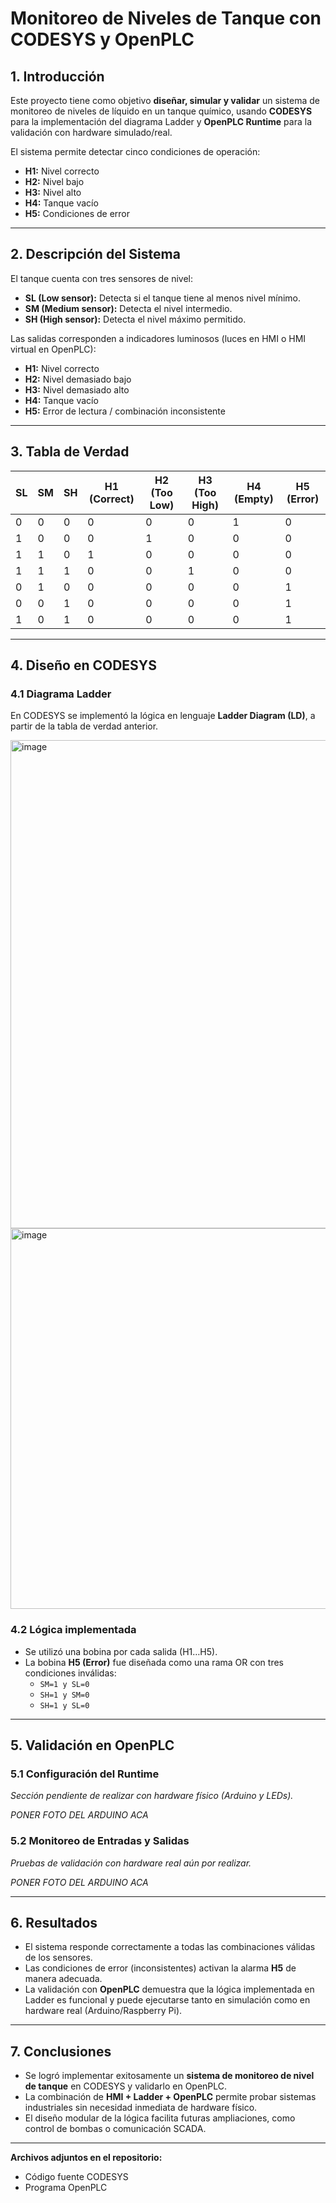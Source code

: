 # Monitoreo de Niveles de Tanque con CODESYS y OpenPLC

## 1. Introducción
Este proyecto tiene como objetivo **diseñar, simular y validar** un sistema de monitoreo de niveles de líquido en un tanque químico, usando **CODESYS** para la implementación del diagrama Ladder y **OpenPLC Runtime** para la validación con hardware simulado/real.  

El sistema permite detectar cinco condiciones de operación:  
- **H1:** Nivel correcto  
- **H2:** Nivel bajo  
- **H3:** Nivel alto  
- **H4:** Tanque vacío  
- **H5:** Condiciones de error  

---

## 2. Descripción del Sistema
El tanque cuenta con tres sensores de nivel:  

- **SL (Low sensor):** Detecta si el tanque tiene al menos nivel mínimo.  
- **SM (Medium sensor):** Detecta el nivel intermedio.  
- **SH (High sensor):** Detecta el nivel máximo permitido.  

Las salidas corresponden a indicadores luminosos (luces en HMI o HMI virtual en OpenPLC):  

- **H1:** Nivel correcto  
- **H2:** Nivel demasiado bajo  
- **H3:** Nivel demasiado alto  
- **H4:** Tanque vacío  
- **H5:** Error de lectura / combinación inconsistente  

---

## 3. Tabla de Verdad

| SL | SM | SH | H1 (Correct) | H2 (Too Low) | H3 (Too High) | H4 (Empty) | H5 (Error) |
|----|----|----|--------------|--------------|---------------|-------------|------------|
| 0  | 0  | 0  | 0            | 0            | 0             | 1           | 0          |
| 1  | 0  | 0  | 0            | 1            | 0             | 0           | 0          |
| 1  | 1  | 0  | 1            | 0            | 0             | 0           | 0          |
| 1  | 1  | 1  | 0            | 0            | 1             | 0           | 0          |
| 0  | 1  | 0  | 0            | 0            | 0             | 0           | 1          |
| 0  | 0  | 1  | 0            | 0            | 0             | 0           | 1          |
| 1  | 0  | 1  | 0            | 0            | 0             | 0           | 1          |

---

## 4. Diseño en CODESYS

### 4.1 Diagrama Ladder
En CODESYS se implementó la lógica en lenguaje **Ladder Diagram (LD)**, a partir de la tabla de verdad anterior.  

<img width="936" height="781" alt="image" src="https://github.com/user-attachments/assets/38f05080-fd65-4ed7-bd30-57df4ba7c59b" />

<img width="688" height="609" alt="image" src="https://github.com/user-attachments/assets/c7e669f2-3f1e-4f6e-9c5c-a577892afac5" />


### 4.2 Lógica implementada
- Se utilizó una bobina por cada salida (H1…H5).  
- La bobina **H5 (Error)** fue diseñada como una rama OR con tres condiciones inválidas:  
  - `SM=1 y SL=0`  
  - `SH=1 y SM=0`  
  - `SH=1 y SL=0`  

---

## 5. Validación en OpenPLC

### 5.1 Configuración del Runtime
*Sección pendiente de realizar con hardware físico (Arduino y LEDs).*  

*PONER FOTO DEL ARDUINO ACA*  

### 5.2 Monitoreo de Entradas y Salidas
*Pruebas de validación con hardware real aún por realizar.*  

*PONER FOTO DEL ARDUINO ACA*  

---

## 6. Resultados
- El sistema responde correctamente a todas las combinaciones válidas de los sensores.  
- Las condiciones de error (inconsistentes) activan la alarma **H5** de manera adecuada.  
- La validación con **OpenPLC** demuestra que la lógica implementada en Ladder es funcional y puede ejecutarse tanto en simulación como en hardware real (Arduino/Raspberry Pi).  

---

## 7. Conclusiones
- Se logró implementar exitosamente un **sistema de monitoreo de nivel de tanque** en CODESYS y validarlo en OpenPLC.  
- La combinación de **HMI + Ladder + OpenPLC** permite probar sistemas industriales sin necesidad inmediata de hardware físico.  
- El diseño modular de la lógica facilita futuras ampliaciones, como control de bombas o comunicación SCADA.  

---
 **Archivos adjuntos en el repositorio:**  
- Código fuente CODESYS
- Programa OpenPLC 
